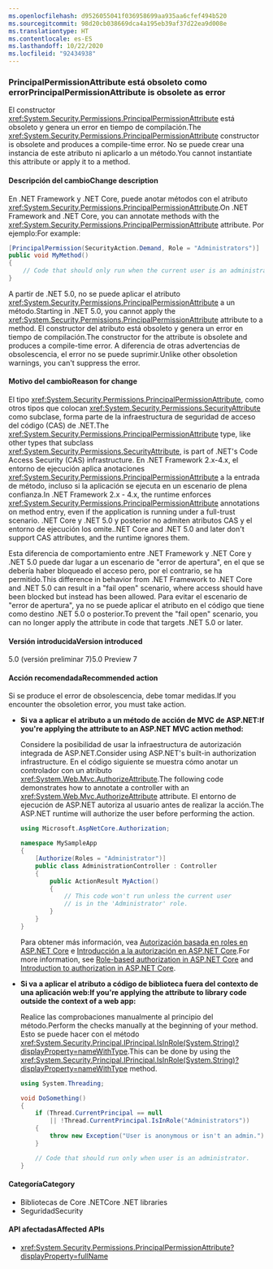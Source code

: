 ```yaml
---
ms.openlocfilehash: d9526055041f036958699aa935aa6cfef494b520
ms.sourcegitcommit: 98d20cb038669dca4a195eb39af37d22ea9d008e
ms.translationtype: HT
ms.contentlocale: es-ES
ms.lasthandoff: 10/22/2020
ms.locfileid: "92434938"
---
```

### <a name="principalpermissionattribute-is-obsolete-as-error"></a><span data-ttu-id="0721f-101">PrincipalPermissionAttribute está obsoleto como error</span><span class="sxs-lookup"><span data-stu-id="0721f-101">PrincipalPermissionAttribute is obsolete as error</span></span>

<span data-ttu-id="0721f-102">El constructor <xref:System.Security.Permissions.PrincipalPermissionAttribute> está obsoleto y genera un error en tiempo de compilación.</span><span class="sxs-lookup"><span data-stu-id="0721f-102">The <xref:System.Security.Permissions.PrincipalPermissionAttribute> constructor is obsolete and produces a compile-time error.</span></span> <span data-ttu-id="0721f-103">No se puede crear una instancia de este atributo ni aplicarlo a un método.</span><span class="sxs-lookup"><span data-stu-id="0721f-103">You cannot instantiate this attribute or apply it to a method.</span></span>

#### <a name="change-description"></a><span data-ttu-id="0721f-104">Descripción del cambio</span><span class="sxs-lookup"><span data-stu-id="0721f-104">Change description</span></span>

<span data-ttu-id="0721f-105">En .NET Framework y .NET Core, puede anotar métodos con el atributo <xref:System.Security.Permissions.PrincipalPermissionAttribute>.</span><span class="sxs-lookup"><span data-stu-id="0721f-105">On .NET Framework and .NET Core, you can annotate methods with the <xref:System.Security.Permissions.PrincipalPermissionAttribute> attribute.</span></span> <span data-ttu-id="0721f-106">Por ejemplo:</span><span class="sxs-lookup"><span data-stu-id="0721f-106">For example:</span></span>

```csharp
[PrincipalPermission(SecurityAction.Demand, Role = "Administrators")]
public void MyMethod()
{
    // Code that should only run when the current user is an administrator.
}
```

<span data-ttu-id="0721f-107">A partir de .NET 5.0, no se puede aplicar el atributo <xref:System.Security.Permissions.PrincipalPermissionAttribute> a un método.</span><span class="sxs-lookup"><span data-stu-id="0721f-107">Starting in .NET 5.0, you cannot apply the <xref:System.Security.Permissions.PrincipalPermissionAttribute> attribute to a method.</span></span> <span data-ttu-id="0721f-108">El constructor del atributo está obsoleto y genera un error en tiempo de compilación.</span><span class="sxs-lookup"><span data-stu-id="0721f-108">The constructor for the attribute is obsolete and produces a compile-time error.</span></span> <span data-ttu-id="0721f-109">A diferencia de otras advertencias de obsolescencia, el error no se puede suprimir.</span><span class="sxs-lookup"><span data-stu-id="0721f-109">Unlike other obsoletion warnings, you can't suppress the error.</span></span>

#### <a name="reason-for-change"></a><span data-ttu-id="0721f-110">Motivo del cambio</span><span class="sxs-lookup"><span data-stu-id="0721f-110">Reason for change</span></span>

<span data-ttu-id="0721f-111">El tipo <xref:System.Security.Permissions.PrincipalPermissionAttribute>, como otros tipos que colocan <xref:System.Security.Permissions.SecurityAttribute> como subclase, forma parte de la infraestructura de seguridad de acceso del código (CAS) de .NET.</span><span class="sxs-lookup"><span data-stu-id="0721f-111">The <xref:System.Security.Permissions.PrincipalPermissionAttribute> type, like other types that subclass <xref:System.Security.Permissions.SecurityAttribute>, is part of .NET's Code Access Security (CAS) infrastructure.</span></span> <span data-ttu-id="0721f-112">En .NET Framework 2.x-4.x, el entorno de ejecución aplica anotaciones <xref:System.Security.Permissions.PrincipalPermissionAttribute> a la entrada de método, incluso si la aplicación se ejecuta en un escenario de plena confianza.</span><span class="sxs-lookup"><span data-stu-id="0721f-112">In .NET Framework 2.x - 4.x, the runtime enforces <xref:System.Security.Permissions.PrincipalPermissionAttribute> annotations on method entry, even if the application is running under a full-trust scenario.</span></span> <span data-ttu-id="0721f-113">.NET Core y .NET 5.0 y posterior no admiten atributos CAS y el entorno de ejecución los omite.</span><span class="sxs-lookup"><span data-stu-id="0721f-113">.NET Core and .NET 5.0 and later don't support CAS attributes, and the runtime ignores them.</span></span>

<span data-ttu-id="0721f-114">Esta diferencia de comportamiento entre .NET Framework y .NET Core y .NET 5.0 puede dar lugar a un escenario de "error de apertura", en el que se debería haber bloqueado el acceso pero, por el contrario, se ha permitido.</span><span class="sxs-lookup"><span data-stu-id="0721f-114">This difference in behavior from .NET Framework to .NET Core and .NET 5.0 can result in a "fail open" scenario, where access should have been blocked but instead has been allowed.</span></span> <span data-ttu-id="0721f-115">Para evitar el escenario de "error de apertura", ya no se puede aplicar el atributo en el código que tiene como destino .NET 5.0 o posterior.</span><span class="sxs-lookup"><span data-stu-id="0721f-115">To prevent the "fail open" scenario, you can no longer apply the attribute in code that targets .NET 5.0 or later.</span></span>

#### <a name="version-introduced"></a><span data-ttu-id="0721f-116">Versión introducida</span><span class="sxs-lookup"><span data-stu-id="0721f-116">Version introduced</span></span>

<span data-ttu-id="0721f-117">5.0 (versión preliminar 7)</span><span class="sxs-lookup"><span data-stu-id="0721f-117">5.0 Preview 7</span></span>

#### <a name=""></a><span data-ttu-id="0721f-118"><a id="permission-action">Acción recomendada</a></span><span class="sxs-lookup"><span data-stu-id="0721f-118"><a id="permission-action">Recommended action</a></span></span>

<span data-ttu-id="0721f-119">Si se produce el error de obsolescencia, debe tomar medidas.</span><span class="sxs-lookup"><span data-stu-id="0721f-119">If you encounter the obsoletion error, you must take action.</span></span>

- <span data-ttu-id="0721f-120">**Si va a aplicar el atributo a un método de acción de MVC de ASP.NET:**</span><span class="sxs-lookup"><span data-stu-id="0721f-120">**If you're applying the attribute to an ASP.NET MVC action method:**</span></span>

  <span data-ttu-id="0721f-121">Considere la posibilidad de usar la infraestructura de autorización integrada de ASP.NET.</span><span class="sxs-lookup"><span data-stu-id="0721f-121">Consider using ASP.NET's built-in authorization infrastructure.</span></span> <span data-ttu-id="0721f-122">En el código siguiente se muestra cómo anotar un controlador con un atributo <xref:System.Web.Mvc.AuthorizeAttribute>.</span><span class="sxs-lookup"><span data-stu-id="0721f-122">The following code demonstrates how to annotate a controller with an <xref:System.Web.Mvc.AuthorizeAttribute> attribute.</span></span> <span data-ttu-id="0721f-123">El entorno de ejecución de ASP.NET autoriza al usuario antes de realizar la acción.</span><span class="sxs-lookup"><span data-stu-id="0721f-123">The ASP.NET runtime will authorize the user before performing the action.</span></span>

  ```csharp
  using Microsoft.AspNetCore.Authorization;

  namespace MySampleApp
  {
      [Authorize(Roles = "Administrator")]
      public class AdministrationController : Controller
      {
          public ActionResult MyAction()
          {
              // This code won't run unless the current user
              // is in the 'Administrator' role.
          }
      }
  }
  ```

  <span data-ttu-id="0721f-124">Para obtener más información, vea [Autorización basada en roles en ASP.NET Core](/aspnet/core/security/authorization/roles) e [Introducción a la autorización en ASP.NET Core](/aspnet/core/security/authorization/introduction).</span><span class="sxs-lookup"><span data-stu-id="0721f-124">For more information, see [Role-based authorization in ASP.NET Core](/aspnet/core/security/authorization/roles) and [Introduction to authorization in ASP.NET Core](/aspnet/core/security/authorization/introduction).</span></span>

- <span data-ttu-id="0721f-125">**Si va a aplicar el atributo a código de biblioteca fuera del contexto de una aplicación web:**</span><span class="sxs-lookup"><span data-stu-id="0721f-125">**If you're applying the attribute to library code outside the context of a web app:**</span></span>

  <span data-ttu-id="0721f-126">Realice las comprobaciones manualmente al principio del método.</span><span class="sxs-lookup"><span data-stu-id="0721f-126">Perform the checks manually at the beginning of your method.</span></span> <span data-ttu-id="0721f-127">Esto se puede hacer con el método <xref:System.Security.Principal.IPrincipal.IsInRole(System.String)?displayProperty=nameWithType>.</span><span class="sxs-lookup"><span data-stu-id="0721f-127">This can be done by using the <xref:System.Security.Principal.IPrincipal.IsInRole(System.String)?displayProperty=nameWithType> method.</span></span>

  ```csharp
  using System.Threading;

  void DoSomething()
  {
      if (Thread.CurrentPrincipal == null
          || !Thread.CurrentPrincipal.IsInRole("Administrators"))
      {
          throw new Exception("User is anonymous or isn't an admin.");
      }

      // Code that should run only when user is an administrator.
  }
  ```

#### <a name="category"></a><span data-ttu-id="0721f-128">Categoría</span><span class="sxs-lookup"><span data-stu-id="0721f-128">Category</span></span>

- <span data-ttu-id="0721f-129">Bibliotecas de Core .NET</span><span class="sxs-lookup"><span data-stu-id="0721f-129">Core .NET libraries</span></span>
- <span data-ttu-id="0721f-130">Seguridad</span><span class="sxs-lookup"><span data-stu-id="0721f-130">Security</span></span>

#### <a name="affected-apis"></a><span data-ttu-id="0721f-131">API afectadas</span><span class="sxs-lookup"><span data-stu-id="0721f-131">Affected APIs</span></span>

- <xref:System.Security.Permissions.PrincipalPermissionAttribute?displayProperty=fullName>

<!--

#### Affected APIs

- `T:System.Security.Permissions.PrincipalPermissionAttribute`

-->
